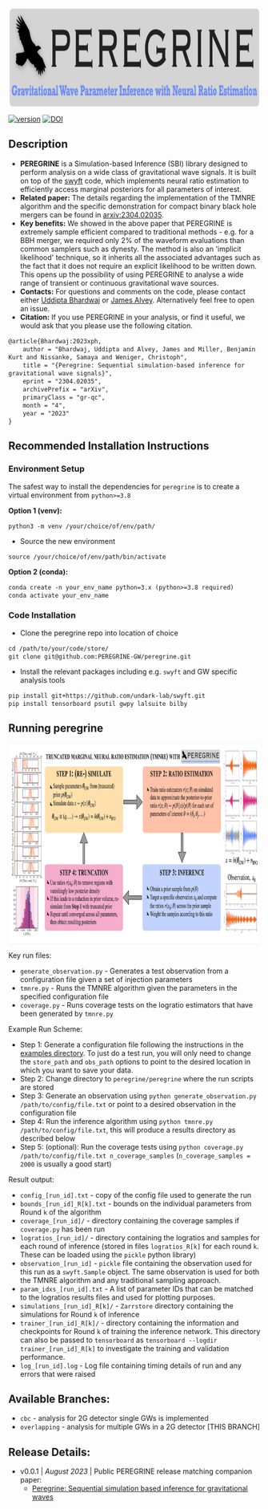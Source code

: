 <img align="center" height="200" src="./images/peregrine_logo.png">

[![version](https://img.shields.io/badge/version-0.0.1-blue)](https://github.com/PEREGRINE-GW/peregrine) [![DOI](https://img.shields.io/badge/DOI-arXiv.2304.02035-brightgreen)](https://arxiv.org/abs/2304.02035)
## Description

- **PEREGRINE** is a Simulation-based Inference (SBI) library designed to perform analysis on a wide class of gravitational wave signals. It is built on top of the [swyft](https://swyft.readthedocs.io/en/) code, which implements neural ratio estimation to efficiently access marginal posteriors for all parameters of interest.
- **Related paper:** The details regarding the implementation of the TMNRE algorithm and the specific demonstration for compact binary black hole mergers can be found in [arxiv:2304.02035](https://arxiv.org/abs/2304.02035).
- **Key benefits:** We showed in the above paper that PEREGRINE is extremely sample efficient compared to traditional methods - e.g. for a BBH merger, we required only 2% of the waveform evaluations than common samplers such as dynesty. The method is also an 'implicit likelihood' technique, so it inherits all the associated advantages such as the fact that it does not require an explicit likelihood to be written down. This opens up the possibility of using PEREGRINE to analyse a wide range of transient or continuous gravitational wave sources.
- **Contacts:** For questions and comments on the code, please contact either [Uddipta Bhardwaj](mailto:u.bhardwaj@uva.nl) or [James Alvey](mailto:j.b.g.alvey@uva.nl). Alternatively feel free to open an issue.
- **Citation:** If you use PEREGRINE in your analysis, or find it useful, we would ask that you please use the following citation.
```
@article{Bhardwaj:2023xph,
    author = "Bhardwaj, Uddipta and Alvey, James and Miller, Benjamin Kurt and Nissanke, Samaya and Weniger, Christoph",
    title = "{Peregrine: Sequential simulation-based inference for gravitational wave signals}",
    eprint = "2304.02035",
    archivePrefix = "arXiv",
    primaryClass = "gr-qc",
    month = "4",
    year = "2023"
}
```

## Recommended Installation Instructions

### Environment Setup
The safest way to install the dependencies for `peregrine` is to create a virtual environment from `python>=3.8`

**Option 1 (venv):**
```
python3 -m venv /your/choice/of/env/path/
```
- Source the new environment
```
source /your/choice/of/env/path/bin/activate
```

**Option 2 (conda):**
```
conda create -n your_env_name python=3.x (python>=3.8 required)
conda activate your_env_name
```

### Code Installation
- Clone the peregrine repo into location of choice
```
cd /path/to/your/code/store/
git clone git@github.com:PEREGRINE-GW/peregrine.git
```
- Install the relevant packages including e.g. `swyft` and GW specific analysis tools
```
pip install git+https://github.com/undark-lab/swyft.git
pip install tensorboard psutil gwpy lalsuite bilby
```

## Running peregrine

<img align="center" height="400" src="./images/peregrine_schematic.png">

Key run files:
- `generate_observation.py` - Generates a test observation from a configuration file given a set of injection parameters
- `tmnre.py` - Runs the TMNRE algorithm given the parameters in the specified configuration file
- `coverage.py` - Runs coverage tests on the logratio estimators that have been generated by `tmnre.py`

Example Run Scheme:
- Step 1: Generate a configuration file following the instructions in the [examples directory](./examples/config_files). To just do a test run, you will only need to change the `store_path` and `obs_path` options to point to the desired location in which you want to save your data.
- Step 2: Change directory to `peregrine/peregrine` where the run scripts are stored
- Step 3: Generate an observation using `python generate_observation.py /path/to/config/file.txt` or point to a desired observation in the configuration file
- Step 4: Run the inference algorithm using `python tmnre.py /path/to/config/file.txt`, this will produce a results directory as described below
- Step 5: (optional): Run the coverage tests using `python coverage.py /path/to/config/file.txt n_coverage_samples` (`n_coverage_samples = 2000` is usually a good start)

Result output:
- `config_[run_id].txt` - copy of the config file used to generate the run
- `bounds_[run_id]_R[k].txt` - bounds on the individual parameters from Round `k` of the algorithm
- `coverage_[run_id]/` - directory containing the coverage samples if `coverage.py` has been run
- `logratios_[run_id]/` - directory containing the logratios and samples for each round of inference (stored in files `logratios_R[k]` for each round `k`. These can be loaded using the `pickle` python library)
- `observation_[run_id]` - `pickle` file containing the observation used for this run as a `swyft.Sample` object. The same observation is used for both the TMNRE algorithm and any traditional sampling approach.
- `param_idxs_[run_id].txt` - A list of parameter IDs that can be matched to the logratios results files and used for plotting purposes.
- `simulations_[run_id]_R[k]/` - `Zarrstore` directory containing the simulations for Round `k` of inference
- `trainer_[run_id]_R[k]/` - directory containing the information and checkpoints for Round `k` of training the inference network. This directory can also be passed to `tensorboard` as `tensorboard --logdir trainer_[run_id]_R[k]` to investigate the training and validation performance.
- `log_[run_id].log` - Log file containing timing details of run and any errors that were raised

## Available Branches:
- `cbc` - analysis for 2G detector single GWs is implemented
- `overlapping` - analysis for multiple GWs in a 2G detector [THIS BRANCH]

## Release Details:
- v0.0.1 | *August 2023* | Public PEREGRINE release matching companion paper:
    - [Peregrine: Sequential simulation based inference for gravitational waves](https://arxiv.org/abs/2304.02035)
